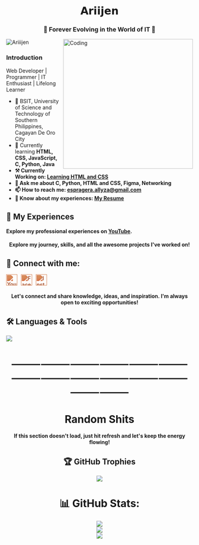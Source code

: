 <h1 align="center">𝗔𝗿𝗶𝗶𝗷𝗲𝗻</h1>
<h3 align="center">🎀 Forever Evolving in the World of IT 🎀</h3>
<img align="right" alt="Coding" width="350" src="https://media.giphy.com/media/g2jj9VAIBluIreVNsb/giphy.gif?cid=ecf05e475uochohj3sm51hxit1cz6hx2swb2rx4yw49m6w6a&ep=v1_gifs_search&rid=giphy.gif&ct=g">

<p align="left"> <img src="https://komarev.com/ghpvc/?username=Ramiruuu&label=Profile%20views&color=ff66cc&style=flat" alt="Ariiijen" /> </p>

<h3 align="left">Introduction</h3>
<p>Web Developer | Programmer | IT Enthusiast | Lifelong Learner</p> 

<ul>
  <li>🏫 BSIT, University of Science and Technology of Southern Philippines, Cagayan De Oro City </li>
  <li>🌱 Currently learning <strong> HTML, CSS, JavaScript, <strong>C, Python, Java </strong></li>
  <li>⚒️ Currently Working on: <a href="https://github.com/Ramiruuu/Learning-HTML-CSS"><strong>Learning HTML and CSS </strong></a></li> 
  <li>💬 Ask me about <strong>C, Python, HTML and CSS, Figma, Networking </strong></li>
  <li>📫 How to reach me: <a href="mailto:espragera.allyza@gmail.com">espragera.allyza@gmail.com</a></li>
  <li>📄 Know about my experiences: <a href="https://drive.google.com/drive/folders/1NTEWjaEGll3UfJCqa3J_6OZcm9KgJLQd?usp=sharing" target="_blank"> My Resume</a></li>
</ul>

## 💼 My Experiences

Explore my professional experiences on [YouTube](https://www.youtube.com/@nce.allyyyy).

<h4 align="center">Explore my journey, skills, and all the awesome projects I've worked on!</h4>

## 🔗 Connect with me:

<p align="left" style="display: flex; gap: 10px;">
  
  <a href="https://www.youtube.com/@nce.allyyyy" target="_blank">
    <img src="https://upload.wikimedia.org/wikipedia/commons/4/42/YouTube_icon_%28black%29.png" alt="YouTube" height="30" width="30" style="filter: invert(37%) sepia(95%) saturate(338%) hue-rotate(332deg) brightness(88%) contrast(89%);" />
  </a>

  <a href="https://www.facebook.com/lluv.allyy/" target="_blank">
    <img src="https://raw.githubusercontent.com/rahuldkjain/github-profile-readme-generator/master/src/images/icons/Social/facebook.svg" alt="Facebook" height="30" width="30" style="filter: invert(37%) sepia(95%) saturate(338%) hue-rotate(332deg) brightness(88%) contrast(89%);" />
  </a>

  <a href="https://www.instagram.com/lluv.ariiiii/" target="_blank">
    <img src="https://raw.githubusercontent.com/rahuldkjain/github-profile-readme-generator/master/src/images/icons/Social/instagram.svg" alt="Instagram" height="30" width="30" style="filter: invert(37%) sepia(95%) saturate(338%) hue-rotate(332deg) brightness(88%) contrast(89%);" />
  </a>
</p>

<h4 align="center">Let's connect and share knowledge, ideas, and inspiration. I'm always open to exciting opportunities!</h4>

<p align="center">
  <h2> 🛠️ Languages & Tools</h2>
  <a href="https://skillicons.dev">
    <img src="https://skillicons.dev/icons?i=html,css,js,c,python,java,mysql,figma,github,kali,pycharm,vscode,wordpress,linux,typescript,discord,gmail,php&perline=7" />
  </a>
</p>

<h1 align="center">⸻⸻⸻⸻⸻⸻⸻⸻⸻⸻⸻⸻⸻⸻</h1>
<h1 align="center">Random Shits</h1>
<div align="center">

<h4 align="center">If this section doesn't load, just hit refresh and let's keep the energy flowing!</h1>

## 🏆 GitHub Trophies
![](https://github-profile-trophy.vercel.app/?username=Ramiruuu&theme=radical&no-frame=false&no-bg=true&margin-w=4)

# 📊 GitHub Stats:
![](https://github-readme-stats.vercel.app/api?username=Ramiruuu&theme=dark&hide_border=false&include_all_commits=false&count_private=false)<br/>
![](https://github-readme-streak-stats.herokuapp.com/?user=Ramiruuu&theme=dark&hide_border=false)<br/>
![](https://github-readme-stats.vercel.app/api/top-langs/?username=Ramiruuu&theme=dark&hide_border=false&include_all_commits=false&count_private=false&layout=compact)
